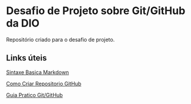 # Desafio de Projeto sobre Git/GitHub da DIO 
Repositório criado para o desafio de projeto.

## Links úteis
[Sintaxe Basica Markdown](https://www.markdownguide.org/basic-syntax/)

[Como Criar Repositorio GitHub](https://www.atlassian.com/br/git/tutorials/setting-up-a-repository)

[Guia Pratico Git/GitHub](https://guilhermeonrails.github.io/manual-do-git-e-github/)
